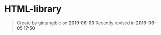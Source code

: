 # HTML-library

> Create by gintangible on **2019-06-03** 
> Recently revised in **2019-06-05 17:50**



